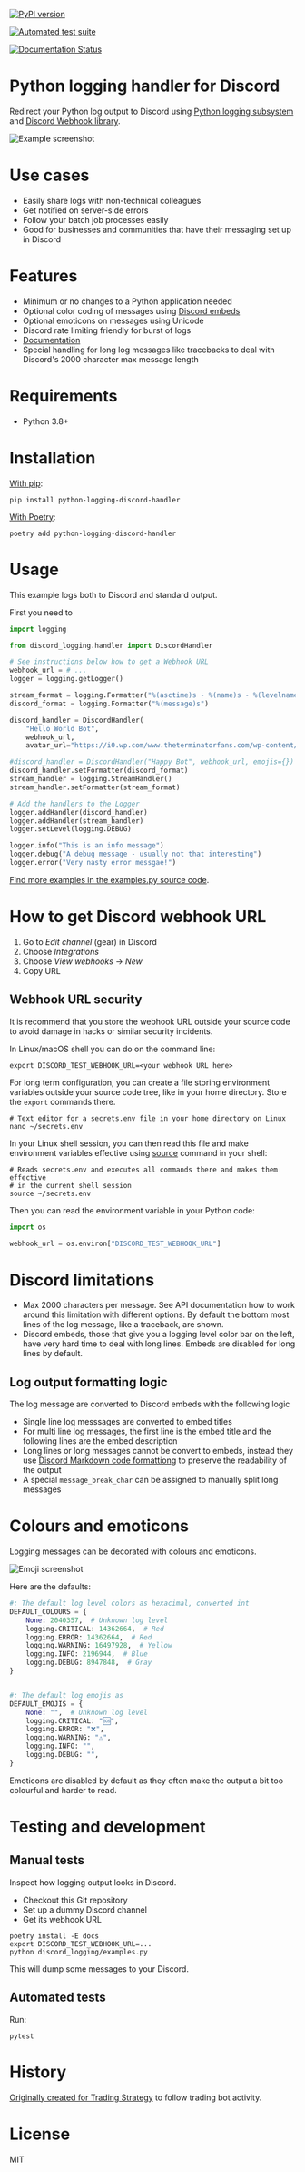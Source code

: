 [![PyPI version](https://badge.fury.io/py/python-logging-discord-handler.svg)](https://badge.fury.io/py/python-logging-discord-handler)

[![Automated test suite](https://github.com/tradingstrategy-ai/python-logging-discord-handler/actions/workflows/tests.yml/badge.svg)](https://github.com/tradingstrategy-ai/python-logging-discord-handler/actions/workflows/tests.yml)

[![Documentation Status](https://readthedocs.org/projects/python-logging-discord-handler/badge/?version=latest)](https://python-logging-discord-handler.readthedocs.io/en/latest/?badge=latest)

# Python logging handler for Discord

Redirect your Python log output to Discord using [Python logging subsystem](https://docs.python.org/3/howto/logging.html) and [Discord Webhook library](https://github.com/lovvskillz/python-discord-webhook).

![Example screenshot](https://raw.githubusercontent.com/tradingstrategy-ai/python-logging-discord-handler/master/docs/source/_static/example_screenshot.png)

# Use cases

- Easily share logs with non-technical colleagues
- Get notified on server-side errors
- Follow your batch job processes easily
- Good for businesses and communities that have their messaging set up in Discord 

# Features

- Minimum or no changes to a Python application needed
- Optional color coding of messages using [Discord embeds](https://discordjs.guide/popular-topics/embeds.html#embed-preview)
- Optional emoticons on messages using Unicode
- Discord rate limiting friendly for burst of logs
- [Documentation](https://python-logging-discord-handler.readthedocs.io/)
- Special handling for long log messages like tracebacks to deal with Discord's 2000 character max message length

# Requirements

- Python 3.8+

# Installation 

[With pip](https://pypi.org/project/pip/):

```shell
pip install python-logging-discord-handler
```

[With Poetry](https://python-poetry.org/):

```shell
poetry add python-logging-discord-handler
```

# Usage

This example logs both to Discord and standard output. 

First you need to 

```python
import logging

from discord_logging.handler import DiscordHandler

# See instructions below how to get a Webhook URL
webhook_url = # ...
logger = logging.getLogger()

stream_format = logging.Formatter("%(asctime)s - %(name)s - %(levelname)s - %(message)s")
discord_format = logging.Formatter("%(message)s")

discord_handler = DiscordHandler(
    "Hello World Bot", 
    webhook_url, 
    avatar_url="https://i0.wp.com/www.theterminatorfans.com/wp-content/uploads/2012/09/the-terminator3.jpg?resize=900%2C450&ssl=1")

#discord_handler = DiscordHandler("Happy Bot", webhook_url, emojis={})
discord_handler.setFormatter(discord_format)
stream_handler = logging.StreamHandler()
stream_handler.setFormatter(stream_format)

# Add the handlers to the Logger
logger.addHandler(discord_handler)
logger.addHandler(stream_handler)
logger.setLevel(logging.DEBUG)

logger.info("This is an info message")
logger.debug("A debug message - usually not that interesting")
logger.error("Very nasty error messgae!")
```

[Find more examples in the examples.py source code](https://github.com/tradingstrategy-ai/python-logging-discord-handler/blob/master/discord_logging/examples.py).

# How to get Discord webhook URL

1. Go to *Edit channel* (gear) in Discord
2. Choose *Integrations*
3. Choose *View webhooks* -> *New*
4. Copy URL

## Webhook URL security

It is recommend that you store the webhook URL outside your source code to avoid damage in hacks or similar security incidents.

In Linux/macOS shell you can do on the command line:

```shell
export DISCORD_TEST_WEBHOOK_URL=<your webhook URL here>
```

For long term configuration, you can create a file storing environment variables outside your source code tree, like in your home directory. Store the `export` commands there.

```shell
# Text editor for a secrets.env file in your home directory on Linux
nano ~/secrets.env  
```

In your Linux shell session, you can then read this file and make environment variables effective using [source](https://superuser.com/a/46149) command in your shell:

```shell
# Reads secrets.env and executes all commands there and makes them effective
# in the current shell session
source ~/secrets.env
```

Then you can read the environment variable in your Python code: 

```python
import os

webhook_url = os.environ["DISCORD_TEST_WEBHOOK_URL"]
```

# Discord limitations

- Max 2000 characters per message. See API documentation how to work around this limitation with different options. By default the bottom most lines of the log message, like a traceback, are shown.
- Discord embeds, those that give you a logging level color bar on the left, have very hard time to deal with long lines. Embeds are disabled for long lines by default.

## Log output formatting logic

The log message are converted to Discord embeds with the following logic

- Single line log messsages are converted to embed titles
- For multi line log messages, the first line is the embed title and the following lines are the embed description
- Long lines or long messages cannot be convert to embeds, instead they use [Discord Markdown code formattiong](https://support.discord.com/hc/en-us/articles/210298617-Markdown-Text-101-Chat-Formatting-Bold-Italic-Underline-) to preserve the readability of the output
- A special `message_break_char` can be assigned to manually split long messages 

# Colours and emoticons

Logging messages can be decorated with colours and emoticons.

![Emoji screenshot](https://raw.githubusercontent.com/tradingstrategy-ai/python-logging-discord-handler/master/docs/source/_static/emoji_example.png)


Here are the defaults:

```python
#: The default log level colors as hexacimal, converted int
DEFAULT_COLOURS = {
    None: 2040357,  # Unknown log level
    logging.CRITICAL: 14362664,  # Red
    logging.ERROR: 14362664,  # Red
    logging.WARNING: 16497928,  # Yellow
    logging.INFO: 2196944,  # Blue
    logging.DEBUG: 8947848,  # Gray
}


#: The default log emojis as
DEFAULT_EMOJIS = {
    None: "",  # Unknown log level
    logging.CRITICAL: "🆘",
    logging.ERROR: "❌",
    logging.WARNING: "⚠️",
    logging.INFO: "",
    logging.DEBUG: "",
}
```

Emoticons are disabled by default as they often make the output a bit too colourful and harder to read.

# Testing and development

## Manual tests

Inspect how logging output looks in Discord.

- Checkout this Git repository
- Set up a dummy Discord channel
- Get its webhook URL

```shell
poetry install -E docs 
export DISCORD_TEST_WEBHOOK_URL=...
python discord_logging/examples.py
```

This will dump some messages to your Discord.

## Automated tests

Run:

```shell
pytest
```

# History

[Originally created for Trading Strategy](https://tradingstrategy.ai) to follow trading bot activity.

# License 

MIT
